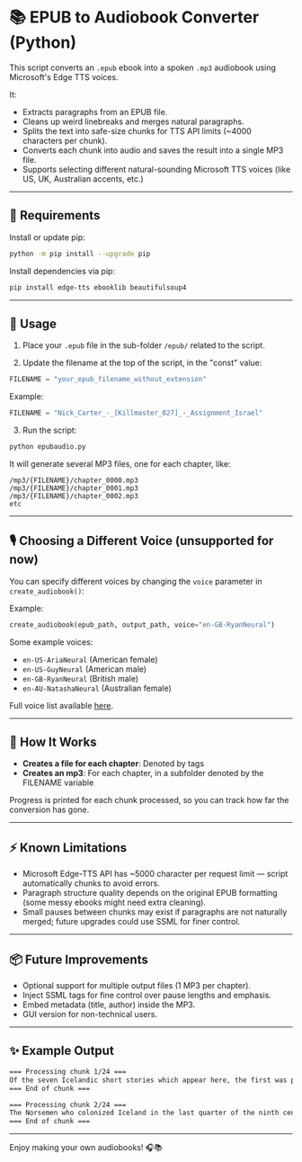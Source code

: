 
# 📚 EPUB to Audiobook Converter (Python)

This script converts an `.epub` ebook into a spoken `.mp3` audiobook using Microsoft's Edge TTS voices.

It:
- Extracts paragraphs from an EPUB file.
- Cleans up weird linebreaks and merges natural paragraphs.
- Splits the text into safe-size chunks for TTS API limits (~4000 characters per chunk).
- Converts each chunk into audio and saves the result into a single MP3 file.
- Supports selecting different natural-sounding Microsoft TTS voices (like US, UK, Australian accents, etc.)

---

## 🔧 Requirements

Install or update pip:

```bash
python -m pip install --upgrade pip
```


Install dependencies via pip:

```bash
pip install edge-tts ebooklib beautifulsoup4
```

---

## 🚀 Usage

1. Place your `.epub` file in the sub-folder `/epub/` related to the script.

2. Update the filename at the top of the script, in the "const" value:

```python
FILENAME = "your_epub_filename_without_extension"
```

Example:

```python
FILENAME = "Nick_Carter_-_[Killmaster_027]_-_Assignment_Israel"
```

3. Run the script:

```bash
python epubaudio.py
```

It will generate several MP3 files, one for each chapter, like:

```
/mp3/{FILENAME}/chapter_0000.mp3
/mp3/{FILENAME}/chapter_0001.mp3
/mp3/{FILENAME}/chapter_0002.mp3
etc
```

---

## 🎙️ Choosing a Different Voice (unsupported for now)

You can specify different voices by changing the `voice` parameter in `create_audiobook()`:

Example:

```python
create_audiobook(epub_path, output_path, voice="en-GB-RyanNeural")
```

Some example voices:
- `en-US-AriaNeural` (American female)
- `en-US-GuyNeural` (American male)
- `en-GB-RyanNeural` (British male)
- `en-AU-NatashaNeural` (Australian female)

Full voice list available [here](https://learn.microsoft.com/en-us/azure/ai-services/speech-service/language-support#text-to-speech).

---

## 📜 How It Works

- **Creates a file for each chapter**: Denoted by <hx> tags
- **Creates an mp3**: For each chapter, in a subfolder denoted by the FILENAME variable

Progress is printed for each chunk processed, so you can track how far the conversion has gone.

---

## ⚡ Known Limitations

- Microsoft Edge-TTS API has ~5000 character per request limit — script automatically chunks to avoid errors.
- Paragraph structure quality depends on the original EPUB formatting (some messy ebooks might need extra cleaning).
- Small pauses between chunks may exist if paragraphs are not naturally merged; future upgrades could use SSML for finer control.

---

## 📦 Future Improvements

- Optional support for multiple output files (1 MP3 per chapter).
- Inject SSML tags for fine control over pause lengths and emphasis.
- Embed metadata (title, author) inside the MP3.
- GUI version for non-technical users.

---

## ✨ Example Output

```bash
=== Processing chunk 1/24 ===
Of the seven Icelandic short stories which appear here, the first was probably written early...
=== End of chunk ===

=== Processing chunk 2/24 ===
The Norsemen who colonized Iceland in the last quarter of the ninth century brought with them...
=== End of chunk ===
```

---

Enjoy making your own audiobooks! 🎧📚
